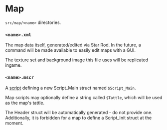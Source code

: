 # Map

`src/map/<name>` directories.

### `<name>.xml`

The map data itself, generated/edited via Star Rod. In the future, a command will be made available
to easily edit maps with a GUI.

The texture set and background image this file uses will be replicated ingame.

### `<name>.mscr`

A [script](../scripts.md) defining a new Script_Main struct named `$Script_Main`.

Map scripts may optionally define a string called `$Tattle`, which will be used as the map's tattle.

The Header struct will be automatically generated - do not provide one. Additionally, it is
forbidden for a map to define a Script_Init struct at the moment.
